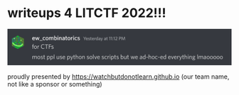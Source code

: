 # writeups 4 LITCTF 2022!!!

![team member says: most ppl use python solve scripts but we ad-hoc-ed everything lmaooooo](./funny.png)

proudly presented by https://watchbutdonotlearn.github.io (our team name, not like a sponsor or something)

